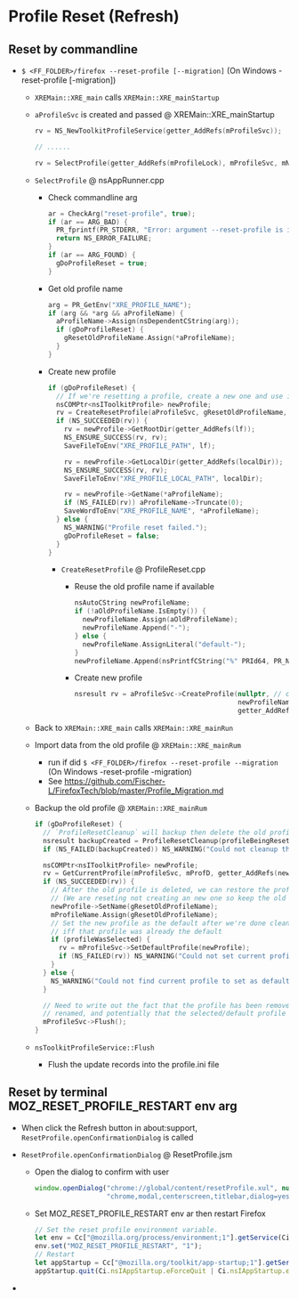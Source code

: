 # Profile Reset (Refresh)

## Reset by commandline
- `$ <FF_FOLDER>/firefox --reset-profile [--migration]` (On Windows -reset-profile [-migration])
  - `XREMain::XRE_main` calls `XREMain::XRE_mainStartup`
  
  - `aProfileSvc` is created and passed @ XREMain::XRE_mainStartup
     ```cpp
     rv = NS_NewToolkitProfileService(getter_AddRefs(mProfileSvc));

     // ......

     rv = SelectProfile(getter_AddRefs(mProfileLock), mProfileSvc, mNativeApp, &mStartOffline, &mProfileName);
     ```
     
  - `SelectProfile` @ nsAppRunner.cpp
    - Check commandline arg
      ```cpp
      ar = CheckArg("reset-profile", true);
      if (ar == ARG_BAD) {
        PR_fprintf(PR_STDERR, "Error: argument --reset-profile is invalid when argument --osint is specified\n");
        return NS_ERROR_FAILURE;
      }
      if (ar == ARG_FOUND) {
        gDoProfileReset = true;
      }
      ```
    
    - Get old profile name
      ```cpp
      arg = PR_GetEnv("XRE_PROFILE_NAME");
      if (arg && *arg && aProfileName) {
        aProfileName->Assign(nsDependentCString(arg));
        if (gDoProfileReset) {
          gResetOldProfileName.Assign(*aProfileName);
        }
      }
      ```
    
    - Create new profile
      ```cpp
      if (gDoProfileReset) {
        // If we're resetting a profile, create a new one and use it to startup.
        nsCOMPtr<nsIToolkitProfile> newProfile;
        rv = CreateResetProfile(aProfileSvc, gResetOldProfileName, getter_AddRefs(newProfile));
        if (NS_SUCCEEDED(rv)) {
          rv = newProfile->GetRootDir(getter_AddRefs(lf));
          NS_ENSURE_SUCCESS(rv, rv);
          SaveFileToEnv("XRE_PROFILE_PATH", lf);

          rv = newProfile->GetLocalDir(getter_AddRefs(localDir));
          NS_ENSURE_SUCCESS(rv, rv);
          SaveFileToEnv("XRE_PROFILE_LOCAL_PATH", localDir);

          rv = newProfile->GetName(*aProfileName);
          if (NS_FAILED(rv)) aProfileName->Truncate(0);
          SaveWordToEnv("XRE_PROFILE_NAME", *aProfileName);
        } else {
          NS_WARNING("Profile reset failed.");
          gDoProfileReset = false;
        }
      }
      ```

      - `CreateResetProfile` @ ProfileReset.cpp
        - Reuse the old profile name if available
          ```cpp
          nsAutoCString newProfileName;
          if (!aOldProfileName.IsEmpty()) {
            newProfileName.Assign(aOldProfileName);
            newProfileName.Append("-");
          } else {
            newProfileName.AssignLiteral("default-");
          }
          newProfileName.Append(nsPrintfCString("%" PRId64, PR_Now() / 1000));
          ```
          
        - Create new profile
          ```cpp
          nsresult rv = aProfileSvc->CreateProfile(nullptr, // choose a default dir for us
                                                   newProfileName,
                                                   getter_AddRefs(newProfile));
          ```

  - Back to `XREMain::XRE_main` calls `XREMain::XRE_mainRun`

  - Import data from the old profile @ `XREMain::XRE_mainRum`
    - run if did `$ <FF_FOLDER>/firefox --reset-profile --migration` (On Windows -reset-profile -migration)
    - See https://github.com/Fischer-L/FirefoxTech/blob/master/Profile_Migration.md

  - Backup the old profile @ `XREMain::XRE_mainRum`
    ```cpp
    if (gDoProfileReset) {
      // `ProfileResetCleanup` will backup then delete the old profile
      nsresult backupCreated = ProfileResetCleanup(profileBeingReset);
      if (NS_FAILED(backupCreated)) NS_WARNING("Could not cleanup the profile that was reset");

      nsCOMPtr<nsIToolkitProfile> newProfile;
      rv = GetCurrentProfile(mProfileSvc, mProfD, getter_AddRefs(newProfile));
      if (NS_SUCCEEDED(rv)) {
        // After the old profile is deleted, we can restore the profile name.
        // (We are reseting not creating an new one so keep the old name)
        newProfile->SetName(gResetOldProfileName);
        mProfileName.Assign(gResetOldProfileName);
        // Set the new profile as the default after we're done cleaning up the old profile,
        // iff that profile was already the default
        if (profileWasSelected) {
          rv = mProfileSvc->SetDefaultProfile(newProfile);
          if (NS_FAILED(rv)) NS_WARNING("Could not set current profile as the default");
        }
      } else {
        NS_WARNING("Could not find current profile to set as default / change name.");
      }

      // Need to write out the fact that the profile has been removed, the new profile
      // renamed, and potentially that the selected/default profile changed.
      mProfileSvc->Flush();
    }
    ```

  - `nsToolkitProfileService::Flush`
    - Flush the update records into the profile.ini file
  
  
## Reset by terminal MOZ_RESET_PROFILE_RESTART env arg
  - When click the Refresh button in about:support, `ResetProfile.openConfirmationDialog` is called
  
  - `ResetProfile.openConfirmationDialog` @ ResetProfile.jsm
    - Open the dialog to confirm with user
      ```js
      window.openDialog("chrome://global/content/resetProfile.xul", null, 
                        "chrome,modal,centerscreen,titlebar,dialog=yes", params);
      ```
  
    - Set MOZ_RESET_PROFILE_RESTART env ar then restart Firefox
      ```js
      // Set the reset profile environment variable.
      let env = Cc["@mozilla.org/process/environment;1"].getService(Ci.nsIEnvironment);
      env.set("MOZ_RESET_PROFILE_RESTART", "1");
      // Restart
      let appStartup = Cc["@mozilla.org/toolkit/app-startup;1"].getService(Ci.nsIAppStartup);
      appStartup.quit(Ci.nsIAppStartup.eForceQuit | Ci.nsIAppStartup.eRestart);
      ```
  
  - 
